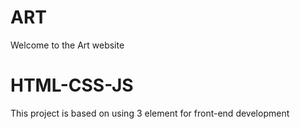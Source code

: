 # ART

Welcome to the Art website 


# HTML-CSS-JS
This project is based on using 3 element for front-end development
